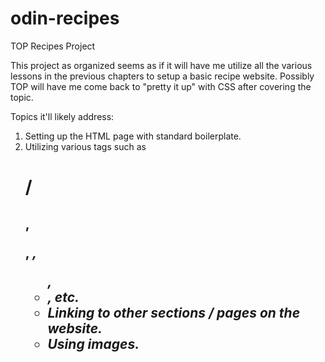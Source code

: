 # odin-recipes
TOP Recipes Project

This project as organized seems as if it will have me utilize all the various lessons in the previous chapters to setup a basic recipe website. Possibly TOP will have me come back to "pretty it up" with CSS after covering the topic.

Topics it'll likely address:
1. Setting up the HTML page with standard boilerplate.
2. Utilizing various tags such as <h1>/<h2>, <p>, <em>, <ul>, <li>, etc.
3. Linking to other sections / pages on the website.
4. Using images.